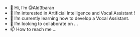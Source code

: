 - 👋 Hi, I’m @Ald3baran
- 👀 I’m interested in Artificial Intelligence and Vocal Assistant ! 
- 🌱 I’m currently learning how to develop a Vocal Assistant. 
- 💞️ I’m looking to collaborate on ...
- 📫 How to reach me ...

<!---
Ald3baran02/Ald3baran02 is a ✨ special ✨ repository because its `README.md` (this file) appears on your GitHub profile.
You can click the Preview link to take a look at your changes.
--->
